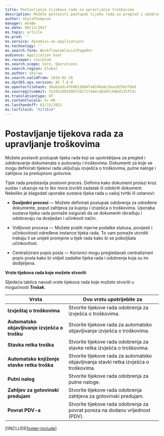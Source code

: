 ```yaml
---
title: Postavljanje tijekova rada za upravljanje troškovima
description: Možete postaviti postupak tijeka rada za pregled i odobravanje dokumenata o putovanju i troškovima.
author: ShylaThompson
manager: AnnBe
ms.date: 09/13/2017
ms.topic: article
ms.prod: ''
ms.service: dynamics-ax-applications
ms.technology: ''
ms.search.form: WorkflowtableListPageRnr
audience: Application User
ms.reviewer: roschlom
ms.search.scope: Core, Operations
ms.search.region: Global
ms.author: shylaw
ms.search.validFrom: 2016-02-28
ms.dyn365.ops.version: AX 7.0.0
ms.openlocfilehash: 36ab1edc4769013684fa9248e6c5eac025637bbd
ms.sourcegitcommit: fa32b1893286f20271fa4ec4be8fc68bd135f53c
ms.translationtype: HT
ms.contentlocale: hr-HR
ms.lasthandoff: 02/15/2021
ms.locfileid: "5271614"
---
```

# <a name="set-up-expense-management-workflows"></a>Postavljanje tijekova rada za upravljanje troškovima

Možete postaviti postupak tijeka rada koji se upotrebljava za pregled i odobravanje dokumenata o putovanju i troškovima. Dokumenti za koje se mogu definirati tijekovi rada uključuju izvješća o troškovima, putne naloge i zahtjeve za predujmom gotovine.

Tijek rada predstavlja poslovni proces. Definira kako dokument prolazi kroz sustav i ukazuje na to tko mora izvršiti zadatak ili odobriti dokument. Nekoliko je blagodati uporabe sustava tijeka rada u vašoj tvrtki ili ustanovi:

-   **Dosljedni procesi** –– Možete definirati postupak odobrenja za određene dokumente, poput zahtjeva za kupnju i izvješća o troškovima. Uporaba sustava tijeka rada pomaže osigurati da se dokumenti obrađuju i odobravaju na dosljedan i učinkovit način.

-   Vidljivost procesa –– Možete pratiti mjerne podatke statusa, povijesti i učinkovitosti određene instance tijeka rada. To vam pomaže utvrditi trebaju li se unijeti promjene u tijek rada kako bi se poboljšala učinkovitost.

-   Centralizirani popis posla –– Korisnici mogu pregledavati centralizirani popis posla kako bi vidjeli zadatke tijeka rada i odobrenja koja su im dodijeljena. 

**Vrste tijekova rada koje možete stvoriti**

Sljedeća tablica navodi vrste tijekova rada koje možete stvoriti u mogućnosti **Trošak**.


|              <strong>Vrsta</strong>              |                   <strong>Ovu vrstu upotrijebite za</strong>                   |
|-------------------------------------------------|-----------------------------------------------------------------------|
|         <strong>Izvještaj o troškovima</strong>         |            Stvorite tijekove rada odobrenja za izvješća o troškovima.             |
|  <strong>Automatsko objavljivanje izvješća o trošku</strong>   |        Stvorite tijekove rada za automatsko objavljivanje izvješća o troškovima.        |
|       <strong>Stavka retka troška</strong>        |     Stvorite tijekove rada odobrenja za stavke retka izvješća o troškovima.      |
| <strong>Automatsko knjiženje stavke retka troška</strong> | Stvorite tijekove rada za automatsko objavljivanja stavki retka izvješća o troškovima. |
|       <strong>Putni nalog</strong>       |          Stvorite tijekove rada odobrenja za putne naloge.           |
|      <strong>Zahtjev za gotovinski predujam</strong>      |         Stvorite tijekove rada odobrenja zahtjeva za gotovinski predujam.          |
|        <strong>Povrat PDV-a</strong>        | Stvorite tijekove rada odobrenja za povrat poreza na dodanu vrijednost (PDV).  |



[!INCLUDE[footer-include](../includes/footer-banner.md)]